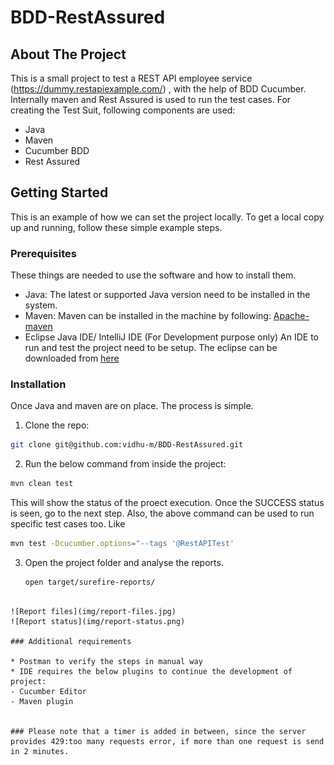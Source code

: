 # BDD-RestAssured

<!-- ABOUT THE PROJECT -->
## About The Project

This is a small project to test a REST API employee service (https://dummy.restapiexample.com/) , with the help of BDD Cucumber. 
Internally maven and Rest Assured is used to run the test cases. For creating the Test Suit, following components are used:

* Java
* Maven
* Cucumber BDD
* Rest Assured

<!-- GETTING STARTED -->
## Getting Started

This is an example of how we can set the project locally.
To get a local copy up and running, follow these simple example steps.

### Prerequisites

These things are needed to use the software and how to install them.

* Java:
  The latest or supported Java version need to be installed in the system.
* Maven:
  Maven can be installed in the machine by following:
  [Apache-maven](https://maven.apache.org/install.html)
* Eclipse Java IDE/ IntelliJ IDE (For Development purpose only)
  An IDE to run and test the project need to be setup. The eclipse can be downloaded from [here](https://www.eclipse.org/downloads/)
 

### Installation

Once Java and maven are on place. The process is simple.
1. Clone the repo:
  ```sh
  git clone git@github.com:vidhu-m/BDD-RestAssured.git
  ```
2. Run the below command from inside the project:
  ```sh
  mvn clean test
  ```
  This will show the status of the proect execution. Once the SUCCESS status is seen, go to the next step.
  Also, the above command can be used to run specific test cases too. 
  Like 
  ```sh
  mvn test -Dcucumber.options="--tags '@RestAPITest'
   ```
3. Open the project folder and analyse the reports.
   ```sh 
   open target/surefire-reports/
  ```

![Report files](img/report-files.jpg)
![Report status](img/report-status.png)

### Additional requirements

* Postman to verify the steps in manual way
* IDE requires the below plugins to continue the development of project:
  - Cucumber Editor
  - Maven plugin
  

### Please note that a timer is added in between, since the server provides 429:too many requests error, if more than one request is send in 2 minutes. 
